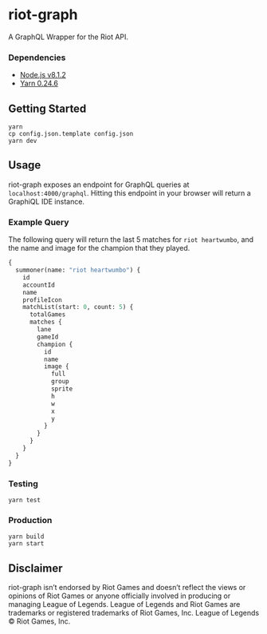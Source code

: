 # riot-graph
A GraphQL Wrapper for the Riot API.

### Dependencies
- [Node.js v8.1.2](https://nodejs.org/en/)
- [Yarn 0.24.6](https://yarnpkg.com/en/)

## Getting Started
```
yarn
cp config.json.template config.json
yarn dev
```

## Usage
riot-graph exposes an endpoint for GraphQL queries at `localhost:4000/graphql`. Hitting this endpoint in your browser will return a GraphiQL IDE instance.

### Example Query
The following query will return the last 5 matches for `riot heartwumbo`, and the name and image for the champion that they played.
```graphql
{
  summoner(name: "riot heartwumbo") {
    id
    accountId
    name
    profileIcon
    matchList(start: 0, count: 5) {
      totalGames
      matches {
        lane
        gameId
        champion {
          id
          name
          image {
            full
            group
            sprite
            h
            w
            x
            y
          }
        }
      }
    }
  }
}

```

### Testing
```
yarn test
```

### Production
```
yarn build
yarn start
```

## Disclaimer
riot-graph isn’t endorsed by Riot Games and doesn’t reflect the views or opinions of Riot Games or anyone officially involved in producing or managing League of Legends. League of Legends and Riot Games are trademarks or registered trademarks of Riot Games, Inc. League of Legends © Riot Games, Inc.
